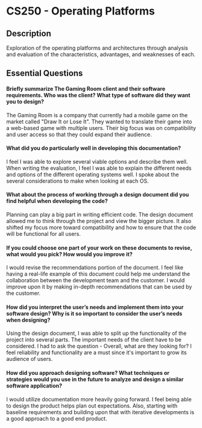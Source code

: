# CS250 - Operating Platforms

## Description

Exploration of the operating platforms and architectures through analysis and evaluation of the characteristics, advantages, and weaknesses of each. 

## Essential Questions
#### Briefly summarize The Gaming Room client and their software requirements. Who was the client? What type of software did they want you to design?

The Gaming Room is a company that currently had a mobile game on the market called "Draw It or Lose It". They wanted to translate their game into a web-based game with multiple users. Their big focus was on compatibility and user access so that they could expand their audience.

#### What did you do particularly well in developing this documentation?

I feel I was able to explore several viable options and describe them well. When writing the evaluation, I feel I was able to explain the different needs and options of the different operating systems well. I spoke about the several considerations to make when looking at each OS. 

#### What about the process of working through a design document did you find helpful when developing the code?

Planning can play a big part in writing efficient code. The design document allowed me to think through the project and view the bigger picture. It also shifted my focus more toward compatibility and how to ensure that the code will be functional for all users.

#### If you could choose one part of your work on these documents to revise, what would you pick? How would you improve it?

I would revise the recommendations portion of the document. I feel like having a real-life example of this document could help me understand the collaboration between the development team and the customer. I would improve upon it by making in-depth recommendations that can be used by the customer.

#### How did you interpret the user’s needs and implement them into your software design? Why is it so important to consider the user’s needs when designing?

Using the design document, I was able to split up the functionality of the project into several parts. The important needs of the client have to be considered. I had to ask the question - Overall, what are they looking for? I feel reliability and functionality are a must since it's important to grow its audience of users.

#### How did you approach designing software? What techniques or strategies would you use in the future to analyze and design a similar software application?

I would utilize documentation more heavily going forward. I feel being able to design the product helps plan out expectations. Also, starting with baseline requirements and building upon that with iterative developments is a good approach to a good end product.
